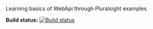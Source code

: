 Learning basics of WebApi through Pluralsight examples

**Build status:** [![Build status](https://ci.appveyor.com/api/projects/status/alytrluoq92o7wje?svg=true)](https://ci.appveyor.com/project/tpodolak/playground-x0yhn)
